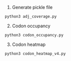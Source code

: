 1. Generate pickle file

```
python3 adj_coverage.py
```

2. Codon occupancy

```
python3 codon_occupancy.py
```

3. Codon heatmap

```
python3 codon_heatmap_v4.py
```
